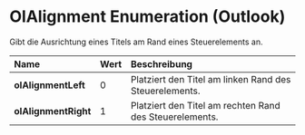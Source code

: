 
# OlAlignment Enumeration (Outlook)

Gibt die Ausrichtung eines Titels am Rand eines Steuerelements an.



|**Name**|**Wert**|**Beschreibung**|
|:-----|:-----|:-----|
|**olAlignmentLeft**|0|Platziert den Titel am linken Rand des Steuerelements.|
|**olAlignmentRight**|1|Platziert den Titel am rechten Rand des Steuerelements.|
